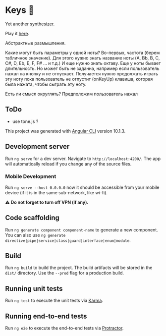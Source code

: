 # Keys 🎵

Yet another synthesizer.

Play it [here](https://a13ks3y.github.io/keys/).


Абстрактные размышления.

Какие могут быть параметры у одной ноты?
Во-первых, частота (берем табличное значение).
Для этого нужно знать название ноты (A, Bb, B, C, C#, D, Eb, E, F, F# ... и т.д.)
И еще нужно знать октаву. Еще у ноты бывает длительность.
Но может быть не заданна, например если пользователь нажал на кнопку
и не отпускает. Получается нужно продолжать играть эту ноту пока пользователь не отпустит
 (onKeyUp) клавиша, которая была нажата, чтобы сыграть эту ноту. 

Есть ли смысл округлять? Предположим пользователь нажал 


## ToDo
* use tone.js ?


This project was generated with [Angular CLI](https://github.com/angular/angular-cli) version 10.1.3.

## Development server

Run `ng serve` for a dev server. Navigate to `http://localhost:4200/`. The app will automatically reload if you change any of the source files.

### Mobile Development
Run `ng serve --host 0.0.0.0` now it should be accessible from your mobile device (if it is in the same sub-network, like wi-fi).

⚠ **Do not forget to turn off VPN (if any).**


## Code scaffolding

Run `ng generate component component-name` to generate a new component. You can also use `ng generate directive|pipe|service|class|guard|interface|enum|module`.

## Build

Run `ng build` to build the project. The build artifacts will be stored in the `dist/` directory. Use the `--prod` flag for a production build.

## Running unit tests

Run `ng test` to execute the unit tests via [Karma](https://karma-runner.github.io).

## Running end-to-end tests

Run `ng e2e` to execute the end-to-end tests via [Protractor](http://www.protractortest.org/).
